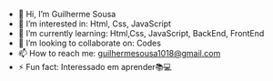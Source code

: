 - 👋 Hi, I’m Guilherme Sousa
- 👀 I’m interested in: Html, Css, JavaScript
- 🌱 I’m currently learning: Html,Css, JavaScript, BackEnd, FrontEnd
- 💞️ I’m looking to collaborate on: Codes
- 📫 How to reach me: guilhermesousa1018@gmail.com
- ⚡ Fun fact: Interessado em aprender📚💻
  
